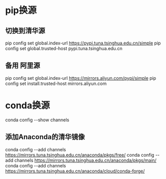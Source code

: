 # pip换源
## 切换到清华源
pip config set global.index-url https://pypi.tuna.tsinghua.edu.cn/simple
pip config set global.trusted-host pypi.tuna.tsinghua.edu.cn

## 备用 阿里源
pip config set global.index-url https://mirrors.aliyun.com/pypi/simple
pip config set install.trusted-host mirrors.aliyun.com

# conda换源
conda config --show channels

## 添加Anaconda的清华镜像
conda config --add channels https://mirrors.tuna.tsinghua.edu.cn/anaconda/pkgs/free/
conda config --add channels https://mirrors.tuna.tsinghua.edu.cn/anaconda/pkgs/main/
conda config --add channels https://mirrors.tuna.tsinghua.edu.cn/anaconda/cloud/conda-forge/


